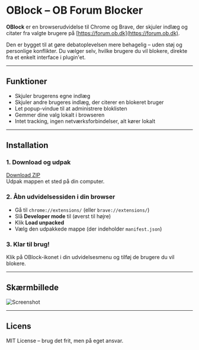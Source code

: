 # OBlock – OB Forum Blocker

**OBlock** er en browserudvidelse til Chrome og Brave, der skjuler indlæg og citater fra valgte brugere på [https://forum.ob.dk](https://forum.ob.dk).

Den er bygget til at gøre debatoplevelsen mere behagelig – uden støj og personlige konflikter. Du vælger selv, hvilke brugere du vil blokere, direkte fra et enkelt interface i plugin'et.

---

## Funktioner

- Skjuler brugerens egne indlæg
- Skjuler andre brugeres indlæg, der citerer en blokeret bruger
- Let popup-vindue til at administrere bloklisten
- Gemmer dine valg lokalt i browseren
- Intet tracking, ingen netværksforbindelser, alt kører lokalt

---

## Installation

### 1. Download og udpak

[Download ZIP](./OBlock_GitHub.zip)  
Udpak mappen et sted på din computer.

### 2. Åbn udvidelsessiden i din browser

- Gå til `chrome://extensions/` (eller `brave://extensions/`)
- Slå **Developer mode** til (øverst til højre)
- Klik **Load unpacked**
- Vælg den udpakkede mappe (der indeholder `manifest.json`)

### 3. Klar til brug!

Klik på OBlock-ikonet i din udvidelsesmenu og tilføj de brugere du vil blokere.

---

## Skærmbillede

![Screenshot](screenshot.png)

---

## Licens

MIT License – brug det frit, men på eget ansvar.